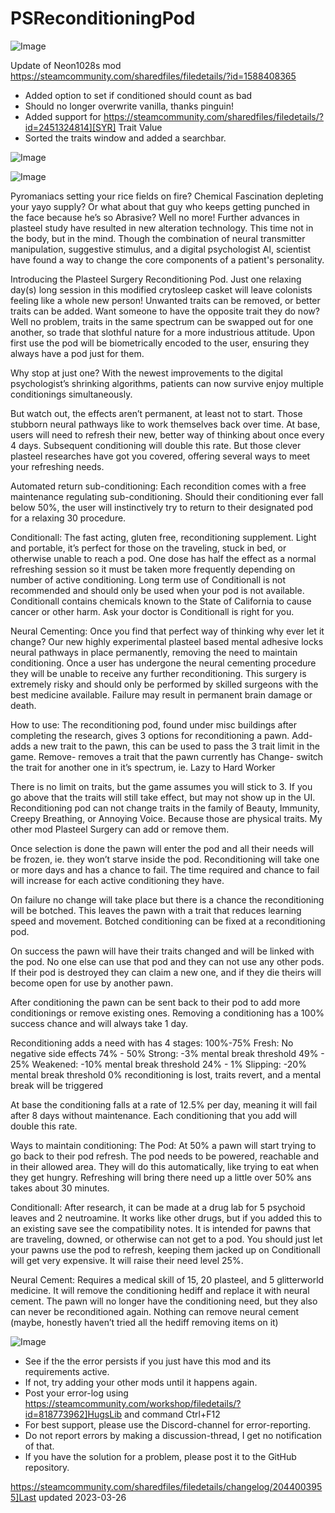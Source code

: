 # PSReconditioningPod

![Image](https://i.imgur.com/buuPQel.png)

Update of Neon1028s mod
https://steamcommunity.com/sharedfiles/filedetails/?id=1588408365

- Added option to set if conditioned should count as bad
- Should no longer overwrite vanilla, thanks pinguin!
- Added support for https://steamcommunity.com/sharedfiles/filedetails/?id=2451324814][SYR] Trait Value
- Sorted the traits window and added a searchbar.

![Image](https://i.imgur.com/pufA0kM.png)

	
![Image](https://i.imgur.com/Z4GOv8H.png)


Pyromaniacs setting your rice fields on fire? Chemical Fascination depleting your yayo supply? Or what about that guy who keeps getting punched in the face because he’s so Abrasive? Well no more! Further advances in plasteel study have resulted in new alteration technology. This time not in the body, but in the mind. Though the combination of neural transmitter manipulation, suggestive stimulus, and a digital psychologist AI, scientist have found a way to change the core components of a patient's personality.

Introducing the Plasteel Surgery Reconditioning Pod. Just one relaxing day(s) long session in this modified crytosleep casket will leave colonists feeling like a whole new person! Unwanted traits can be removed, or better traits can be added. Want someone to have the opposite trait they do now? Well no problem, traits in the same spectrum can be swapped out for one another, so trade that slothful nature for a more industrious attitude. Upon first use the pod will be biometrically encoded to the user, ensuring they always have a pod just for them.

Why stop at just one? With the newest improvements to the digital psychologist’s shrinking algorithms, patients can now survive enjoy multiple conditionings simultaneously.

But watch out, the effects aren’t permanent, at least not to start. Those stubborn neural pathways like to work themselves back over time. At base, users will need to refresh their new, better way of thinking about once every 4 days. Subsequent conditioning will double this rate. But those clever plasteel researches have got you covered, offering several ways to meet your refreshing needs.

Automated return sub-conditioning: Each recondition comes with a free maintenance regulating sub-conditioning. Should their conditioning ever fall below 50%, the user will instinctively try to return to their designated pod for a relaxing 30 procedure.

Conditionall: The fast acting, gluten free, reconditioning supplement. Light and portable, it’s perfect for those on the traveling, stuck in bed, or otherwise unable to reach a pod. One dose has half the effect as a normal refreshing session so it must be taken more frequently depending on number of active conditioning. Long term use of Conditionall is not recommended and should only be used when your pod is not available. Conditionall contains chemicals known to the State of California to cause cancer or other harm. Ask your doctor is Conditionall is right for you.

Neural Cementing: Once you find that perfect way of thinking why ever let it change? Our new highly experimental plasteel based mental adhesive locks neural pathways in place permanently, removing the need to maintain conditioning. Once a user has undergone the neural cementing procedure they will be unable to receive any further reconditioning. This surgery is extremely risky and should only be performed by skilled surgeons with the best medicine available. Failure may result in permanent brain damage or death.

How to use:
The reconditioning pod, found under misc buildings after completing the research, gives 3 options for reconditioning a pawn.
Add- adds a new trait to the pawn, this can be used to pass the 3 trait limit in the game.
Remove- removes a trait that the pawn currently has
Change- switch the trait for another one in it’s spectrum, ie. Lazy to Hard Worker

There is no limit on traits, but the game assumes you will stick to 3. If you go above that the traits will still take effect, but may not show up in the UI. Reconditioning pod can not change traits in the family of Beauty, Immunity, Creepy Breathing, or Annoying Voice. Because those are physical traits. My other mod Plasteel Surgery can add or remove them.

Once selection is done the pawn will enter the pod and all their needs will be frozen, ie. they won’t starve inside the pod. Reconditioning will take one or more days and has a chance to fail. The time required and chance to fail will increase for each active conditioning they have.

On failure no change will take place but there is a chance the reconditioning will be botched. This leaves the pawn with a trait that reduces learning speed and movement. Botched conditioning can be fixed at a reconditioning pod.

On success the pawn will have their traits changed and will be linked with the pod. No one else can use that pod and they can not use any other pods. If their pod is destroyed they can claim a new one, and if they die theirs will become open for use by another pawn.

After conditioning the pawn can be sent back to their pod to add more conditionings or remove existing ones. Removing a conditioning has a 100% success chance and will always take 1 day.

Reconditioning adds a need with has 4 stages:
100%-75% Fresh: No negative side effects
74% - 50% Strong: -3% mental break threshold
49% - 25% Weakened: -10% mental break threshold
24% - 1% Slipping: -20% mental break threshold
0% reconditioning is lost, traits revert, and a mental break will be triggered

At base the conditioning falls at a rate of 12.5% per day, meaning it will fail after 8 days without maintenance. Each conditioning that you add will double this rate.

Ways to maintain conditioning:
The Pod: At 50% a pawn will start trying to go back to their pod refresh. The pod needs to be powered, reachable and in their allowed area. They will do this automatically, like trying to eat when they get hungry. Refreshing will bring there need up a little over 50% ans takes about 30 minutes.

Conditionall: After research, it can be made at a drug lab for 5 psychoid leaves and 2 neutroamine. It works like other drugs, but if you added this to an existing save see the compatibility notes. It is intended for pawns that are traveling, downed, or otherwise can not get to a pod. You should just let your pawns use the pod to refresh, keeping them jacked up on Conditionall will get very expensive. It will raise their need level 25%.

Neural Cement: Requires a medical skill of 15, 20 plasteel, and 5 glitterworld medicine. It will remove the conditioning hediff and replace it with neural cement. The pawn will no longer have the conditioning need, but they also can never be reconditioned again. Nothing can remove neural cement (maybe, honestly haven’t tried all the hediff removing items on it)

![Image](https://i.imgur.com/PwoNOj4.png)



-  See if the the error persists if you just have this mod and its requirements active.
-  If not, try adding your other mods until it happens again.
-  Post your error-log using https://steamcommunity.com/workshop/filedetails/?id=818773962]HugsLib and command Ctrl+F12
-  For best support, please use the Discord-channel for error-reporting.
-  Do not report errors by making a discussion-thread, I get no notification of that.
-  If you have the solution for a problem, please post it to the GitHub repository.


https://steamcommunity.com/sharedfiles/filedetails/changelog/2044003955]Last updated 2023-03-26
